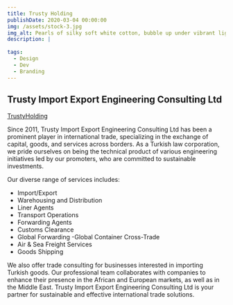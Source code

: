 ```yaml
---
title: Trusty Holding
publishDate: 2020-03-04 00:00:00
img: /assets/stock-3.jpg
img_alt: Pearls of silky soft white cotton, bubble up under vibrant lighting
description: |
 
tags:
  - Design
  - Dev
  - Branding
---
```

   ## Trusty Import Export Engineering Consulting Ltd

<a href="https://trustyholding.com">TrustyHolding</a>

Since 2011, Trusty Import Export Engineering Consulting Ltd has been a prominent player in international trade, specializing in the exchange of capital, goods, and services across borders. As a Turkish law corporation, we pride ourselves on being the technical product of various engineering initiatives led by our promoters, who are committed to sustainable investments.

Our diverse range of services includes:

- Import/Export
 - Warehousing and Distribution
 - Liner Agents
 - Transport Operations
 - Forwarding Agents
- Customs Clearance
- Global Forwarding
 -Global Container Cross-Trade
 - Air & Sea Freight Services
- Goods Shipping

We also offer trade consulting for businesses interested in importing Turkish goods. Our professional team collaborates with companies to enhance their presence in the African and European markets, as well as in the Middle East. Trusty Import Export Engineering Consulting Ltd is your partner for sustainable and effective international trade solutions.
